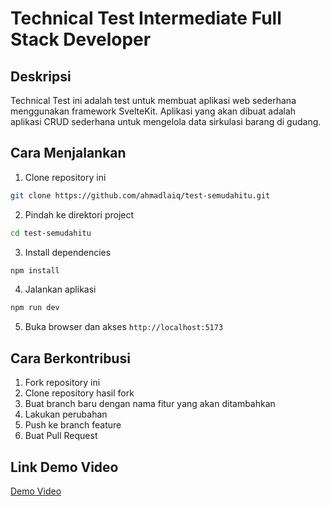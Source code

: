 # Technical Test Intermediate Full Stack Developer

## Deskripsi
Technical Test ini adalah test untuk membuat aplikasi web sederhana menggunakan framework SvelteKit. Aplikasi yang akan  dibuat adalah aplikasi CRUD sederhana untuk mengelola data sirkulasi barang di gudang.

## Cara Menjalankan
1. Clone repository ini
```bash
git clone https://github.com/ahmadlaiq/test-semudahitu.git
```
2. Pindah ke direktori project
```bash
cd test-semudahitu
```
3. Install dependencies
```bash
npm install
```
4. Jalankan aplikasi
```bash
npm run dev
```
5. Buka browser dan akses `http://localhost:5173`

## Cara Berkontribusi
1. Fork repository ini
2. Clone repository hasil fork
3. Buat branch baru dengan nama fitur yang akan ditambahkan
4. Lakukan perubahan
5. Push ke branch feature
6. Buat Pull Request

## Link Demo Video
[Demo Video](https://youtu.be/-FGBzOEZ7hc)
